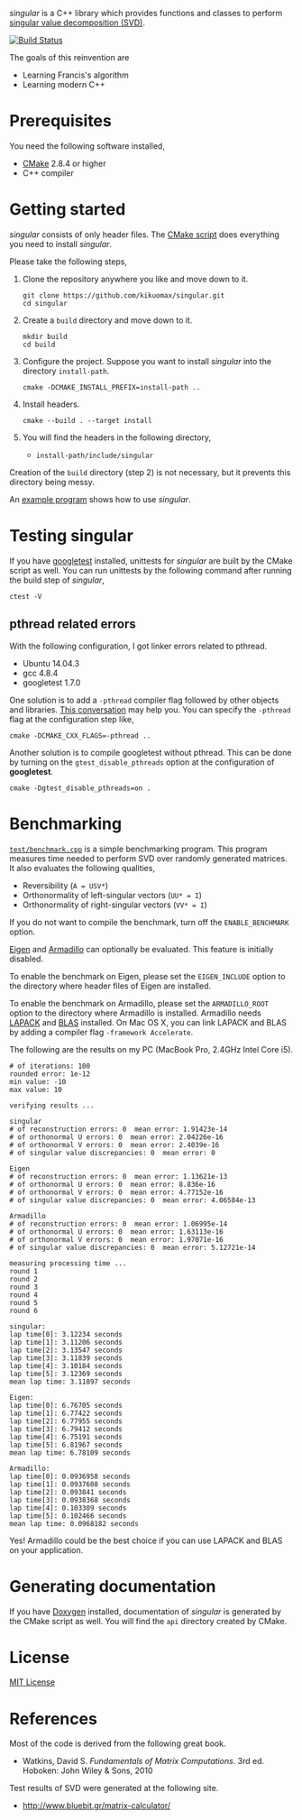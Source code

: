 *singular* is a C++ library which provides functions and classes to perform [singular value decomposition (SVD)](https://en.wikipedia.org/wiki/Singular_value_decomposition).

[![Build Status](https://travis-ci.org/kikuomax/singular.svg?branch=master)](https://travis-ci.org/kikuomax/singular)

The goals of this reinvention are
 - Learning Francis's algorithm
 - Learning modern C++

Prerequisites
=============

You need the following software installed,
 - [CMake](https://cmake.org) 2.8.4 or higher
 - C++ compiler

Getting started
===============

*singular* consists of only header files.
The [CMake script](/CMakeLists.txt) does everything you need to install *singular*.

Please take the following steps,

 1. Clone the repository anywhere you like and move down to it.

	```shell
	git clone https://github.com/kikuomax/singular.git
	cd singular
	```

 2. Create a `build` directory and move down to it.

	```shell
	mkdir build
	cd build
	```

 3. Configure the project.
    Suppose you want to install *singular* into the directory `install-path`.

	```shell
	cmake -DCMAKE_INSTALL_PREFIX=install-path ..
	```

 4. Install headers.

    ```shell
	cmake --build . --target install
	```

 5. You will find the headers in the following directory,
     - `install-path/include/singular`

Creation of the `build` directory (step 2) is not necessary, but it prevents this directory being messy.

An [example program](/test/test.cpp) shows how to use *singular*.

Testing singular
================

If you have [googletest](https://code.google.com/p/googletest/) installed, unittests for *singular* are built by the CMake script as well.
You can run unittests by the following command after running the build step of *singular*,

```shell
ctest -V
```

pthread related errors
----------------------

With the following configuration, I got linker errors related to pthread.
 - Ubuntu 14.04.3
 - gcc 4.8.4
 - googletest 1.7.0

One solution is to add a `-pthread` compiler flag followed by other objects and libraries.
[This conversation](https://github.com/google/googletest/issues/391) may help you.
You can specify the `-pthread` flag at the configuration step like,

```shell
cmake -DCMAKE_CXX_FLAGS=-pthread ..
```

Another solution is to compile googletest without pthread.
This can be done by turning on the `gtest_disable_pthreads` option at the configuration of **googletest**.

```shell
cmake -Dgtest_disable_pthreads=on .
```

Benchmarking
============

[`test/benchmark.cpp`](/test/benchmark.cpp) is a simple benchmarking program.
This program measures time needed to perform SVD over randomly generated matrices.
It also evaluates the following qualities,
 - Reversibility (`A = USV*`)
 - Orthonormality of left-singular vectors (`UU* = I`)
 - Orthonormality of right-singular vectors (`VV* = I`)

If you do not want to compile the benchmark, turn off the `ENABLE_BENCHMARK` option.

[Eigen](http://eigen.tuxfamily.org/index.php?title=Main_Page) and [Armadillo](http://arma.sourceforge.net) can optionally be evaluated.
This feature is initially disabled.

To enable the benchmark on Eigen, please set the `EIGEN_INCLUDE` option to the directory where header files of Eigen are installed.

To enable the benchmark on Armadillo, please set the `ARMADILLO_ROOT` option to the directory where Armadillo is installed.
Armadillo needs [LAPACK](http://www.netlib.org/lapack/) and [BLAS](http://www.netlib.org/blas/) installed.
On Mac OS X, you can link LAPACK and BLAS by adding a compiler flag `-framework Accelerate`.

The following are the results on my PC (MacBook Pro, 2.4GHz Intel Core i5).

```
# of iterations: 100
rounded error: 1e-12
min value: -10
max value: 10

verifying results ...

singular
# of reconstruction errors: 0  mean error: 1.91423e-14
# of orthonormal U errors: 0  mean error: 2.04226e-16
# of orthonormal V errors: 0  mean error: 2.4039e-16
# of singular value discrepancies: 0  mean error: 0

Eigen
# of reconstruction errors: 0  mean error: 1.13621e-13
# of orthonormal U errors: 0  mean error: 8.836e-16
# of orthonormal V errors: 0  mean error: 4.77152e-16
# of singular value discrepancies: 0  mean error: 4.06584e-13

Armadillo
# of reconstruction errors: 0  mean error: 1.06995e-14
# of orthonormal U errors: 0  mean error: 1.63113e-16
# of orthonormal V errors: 0  mean error: 1.97071e-16
# of singular value discrepancies: 0  mean error: 5.12721e-14

measuring processing time ...
round 1
round 2
round 3
round 4
round 5
round 6

singular: 
lap time[0]: 3.12234 seconds
lap time[1]: 3.11206 seconds
lap time[2]: 3.13547 seconds
lap time[3]: 3.11839 seconds
lap time[4]: 3.10184 seconds
lap time[5]: 3.12369 seconds
mean lap time: 3.11897 seconds

Eigen: 
lap time[0]: 6.76705 seconds
lap time[1]: 6.77422 seconds
lap time[2]: 6.77955 seconds
lap time[3]: 6.79412 seconds
lap time[4]: 6.75191 seconds
lap time[5]: 6.81967 seconds
mean lap time: 6.78109 seconds

Armadillo: 
lap time[0]: 0.0936958 seconds
lap time[1]: 0.0937608 seconds
lap time[2]: 0.093841 seconds
lap time[3]: 0.0938368 seconds
lap time[4]: 0.103309 seconds
lap time[5]: 0.102466 seconds
mean lap time: 0.0968182 seconds
```

Yes! Armadillo could be the best choice if you can use LAPACK and BLAS on your application.

Generating documentation
========================

If you have [Doxygen](http://www.doxygen.org) installed, documentation of *singular* is generated by the CMake script as well.
You will find the `api` directory created by CMake.

License
=======

[MIT License](https://opensource.org/licenses/MIT)

References
==========

Most of the code is derived from the following great book.

 - Watkins, David S. *Fundamentals of Matrix Computations*. 3rd ed. Hoboken: John Wiley & Sons, 2010


Test results of SVD were generated at the following site.

 - http://www.bluebit.gr/matrix-calculator/
